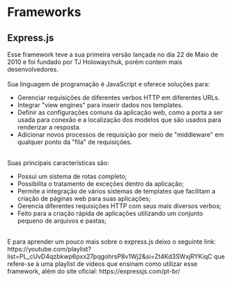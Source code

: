 <h1>Frameworks</h1>

<h2>Express.js</h2>
<p>Esse framework teve a sua primeira versão lançada no dia 22 de Maio de 2010 e foi fundado por TJ Holowaychuk, porém contem mais desenvolvedores.<br><br>Sua linguagem de programação é JavaScript e oferece soluções para:<ul><li>Gerenciar requisições de diferentes verbos HTTP em diferentes URLs.</li><li>Integrar "view engines" para inserir dados nos templates.</li><li>Definir as configurações comuns da aplicação web, como a porta a ser usada para conexão e a localização dos modelos que são usados para renderizar a resposta.</li><li>Adicionar novos processos de requisição por meio de "middleware" em qualquer ponto da "fila" de requisições.</li></ul><br>Suas principais características são:<ul><li>Possui um sistema de rotas completo;</li><li>Possibilita o tratamento de exceções dentro da aplicação;</li><li>Permite a integração de vários sistemas de templates que facilitam a criação de páginas web para suas aplicações;</li><li>Gerencia diferentes requisições HTTP com seus mais diversos verbos;</li><li>Feito para a criação rápida de aplicações utilizando um conjunto pequeno de arquivos e pastas;</li></ul><br>E para aprender um pouco mais sobre o express.js deixo o seguinte link: https://youtube.com/playlist?list=PL_cUvD4qzbkwp6pxx27pqgohrsP8v1Wj2&si=Zt4Kd3SWxjRYKiqC que refere-se à uma playlist de vídeos que ensinam como utilizar esse framework, além do site oficial: https://expressjs.com/pt-br/</p>
